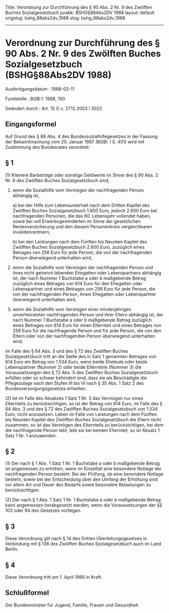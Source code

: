 Title: Verordnung zur Durchführung des § 90 Abs. 2 Nr. 9 des Zwölften Buches Sozialgesetzbuch
jurabk: BSHG§88Abs2DV 1988
layout: default
origslug: bshg_88abs2dv_1988
slug: bshg_88abs2dv_1988

---

# Verordnung zur Durchführung des § 90 Abs. 2 Nr. 9 des Zwölften Buches Sozialgesetzbuch (BSHG§88Abs2DV 1988)

Ausfertigungsdatum
:   1988-02-11

Fundstelle
:   BGBl I: 1988, 150

Geändert durch
:   Art. 15 G v. 27.12.2003 I 3022


## Eingangsformel

Auf Grund des § 88 Abs. 4 des Bundessozialhilfegesetzes in der Fassung
der Bekanntmachung vom 20. Januar 1987 (BGBl. I S. 401) wird mit
Zustimmung des Bundesrates verordnet:


## § 1

(1) Kleinere Barbeträge oder sonstige Geldwerte im Sinne des § 90 Abs.
2 Nr. 9 des Zwölften Buches Sozialgesetzbuch sind,

1.  wenn die Sozialhilfe vom Vermögen der nachfragenden Person abhängig
    ist,

    a)  bei der Hilfe zum Lebensunterhalt nach dem Dritten Kapitel des
        Zwölften Buches Sozialgesetzbuch 1.600 Euro, jedoch 2.600 Euro bei
        nachfragenden Personen, die das 60. Lebensjahr vollendet haben, sowie
        bei voll Erwerbsgeminderten im Sinne der gesetzlichen
        Rentenversicherung und den diesem Personenkreis vergleichbaren
        Invalidenrentnern,


    b)  bei den Leistungen nach dem Fünften bis Neunten Kapitel des Zwölften
        Buches Sozialgesetzbuch 2.600 Euro, zuzüglich eines Betrages von 256
        Euro für jede Person, die von der nachfragenden Person überwiegend
        unterhalten wird,





2.  wenn die Sozialhilfe vom Vermögen der nachfragenden Person und ihres
    nicht getrennt lebenden Ehegatten oder Lebenspartners abhängig ist,
    der nach Nummer 1 Buchstabe a oder b maßgebende Betrag zuzüglich eines
    Betrages von 614 Euro für den Ehegatten oder Lebenspartner und eines
    Betrages von 256 Euro für jede Person, die von der nachfragenden
    Person, ihrem Ehegatten oder Lebenspartner überwiegend unterhalten
    wird,


3.  wenn die Sozialhilfe vom Vermögen einer minderjährigen unverheirateten
    nachfragenden Person und ihrer Eltern abhängig ist, der nach Nummer 1
    Buchstabe a oder b maßgebende Betrag zuzüglich eines Betrages von 614
    Euro für einen Elternteil und eines Betrages von 256 Euro für die
    nachfragende Person und für jede Person, die von den Eltern oder von
    der nachfragenden Person überwiegend unterhalten wird.



Im Falle des § 64 Abs. 3 und des § 72 des Zwölften Buches
Sozialgesetzbuch tritt an die Stelle des in Satz 1 genannten Betrages
von 614 Euro ein Betrag von 1.534 Euro, wenn beide Eheleute oder beide
Lebenspartner (Nummer 2) oder beide Elternteile (Nummer 3) die
Voraussetzungen des § 72 Abs. 5 des Zwölften Buches Sozialgesetzbuch
erfüllen oder so schwer behindert sind, dass sie als Beschädigte die
Pflegezulage nach den Stufen III bis VI nach § 35 Abs. 1 Satz 2 des
Bundesversorgungsgesetzes erhielten.

(2) Ist im Falle des Absatzes 1 Satz 1 Nr. 3 das Vermögen nur eines
Elternteils zu berücksichtigen, so ist der Betrag von 614 Euro, im
Falle des § 64 Abs. 3 und des § 72 des Zwölften Buches
Sozialgesetzbuch von 1.534 Euro, nicht anzusetzen. Leben im Falle von
Leistungen nach dem Fünften bis Neunten Kapitel des Zwölften Buches
Sozialgesetzbuch die Eltern nicht zusammen, so ist das Vermögen des
Elternteils zu berücksichtigen, bei dem die nachfragende Person lebt;
lebt sie bei keinem Elternteil, so ist Absatz 1 Satz 1 Nr. 1
anzuwenden.


## § 2

(1) Der nach § 1 Abs. 1 Satz 1 Nr. 1 Buchstabe a oder b maßgebende
Betrag ist angemessen zu erhöhen, wenn im Einzelfall eine besondere
Notlage der nachfragenden Person besteht. Bei der Prüfung, ob eine
besondere Notlage besteht, sowie bei der Entscheidung über den Umfang
der Erhöhung sind vor allem Art und Dauer des Bedarfs sowie besondere
Belastungen zu berücksichtigen.

(2) Der nach § 1 Abs. 1 Satz 1 Nr. 1 Buchstabe a oder b maßgebende
Betrag kann angemessen herabgesetzt werden, wenn die Voraussetzungen
der §§ 103 oder 94 des Gesetzes vorliegen.


## § 3

Diese Verordnung gilt nach § 14 des Dritten Überleitungsgesetzes in
Verbindung mit § 136 des Zwölften Buches Sozialgesetzbuch auch im Land
Berlin.


## § 4

Diese Verordnung tritt am 1. April 1988 in Kraft.


## Schlußformel

Der Bundesminister für Jugend, Familie, Frauen und Gesundheit

